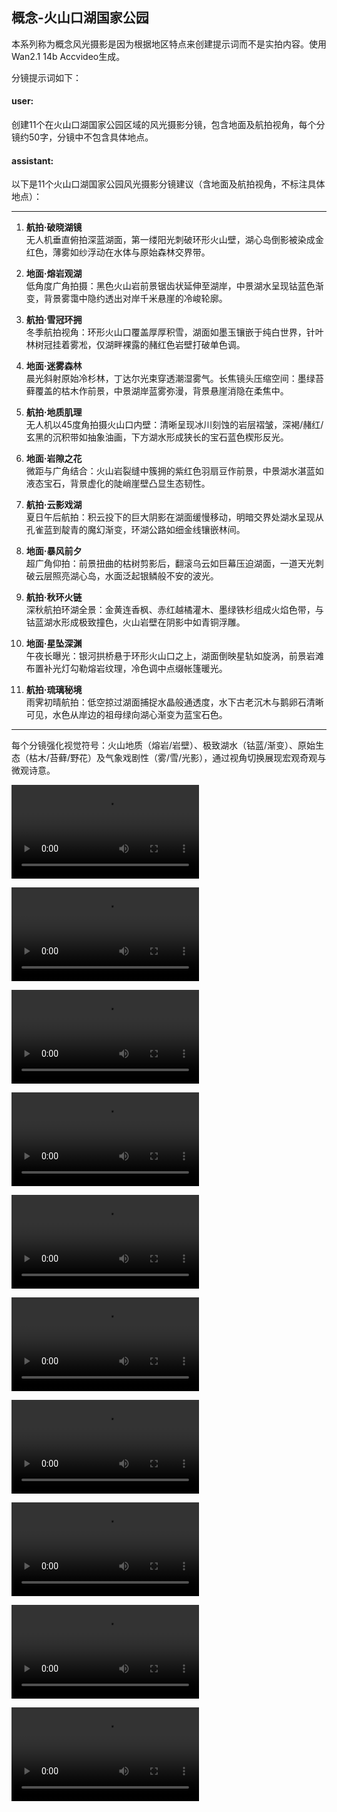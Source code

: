 ## 概念-火山口湖国家公园

本系列称为概念风光摄影是因为根据地区特点来创建提示词而不是实拍内容。使用Wan2.1 14b Accvideo生成。

分镜提示词如下：

#### user:

创建11个在火山口湖国家公园区域的风光摄影分镜，包含地面及航拍视角，每个分镜约50字，分镜中不包含具体地点。

#### assistant:

以下是11个火山口湖国家公园风光摄影分镜建议（含地面及航拍视角，不标注具体地点）：

---

1. **航拍·破晓湖镜**  
无人机垂直俯拍深蓝湖面，第一缕阳光刺破环形火山壁，湖心岛倒影被染成金红色，薄雾如纱浮动在水体与原始森林交界带。

2. **地面·熔岩观湖**  
低角度广角拍摄：黑色火山岩前景锯齿状延伸至湖岸，中景湖水呈现钴蓝色渐变，背景雾霭中隐约透出对岸千米悬崖的冷峻轮廓。

3. **航拍·雪冠环拥**  
冬季航拍视角：环形火山口覆盖厚厚积雪，湖面如墨玉镶嵌于纯白世界，针叶林树冠挂着雾凇，仅湖畔裸露的赭红色岩壁打破单色调。

4. **地面·迷雾森林**  
晨光斜射原始冷杉林，丁达尔光束穿透潮湿雾气。长焦镜头压缩空间：墨绿苔藓覆盖的枯木作前景，中景湖岸蓝雾弥漫，背景悬崖消隐在柔焦中。

5. **航拍·地质肌理**  
无人机以45度角拍摄火山口内壁：清晰呈现冰川刻蚀的岩层褶皱，深褐/赭红/玄黑的沉积带如抽象油画，下方湖水形成狭长的宝石蓝色楔形反光。

6. **地面·岩隙之花**  
微距与广角结合：火山岩裂缝中簇拥的紫红色羽扇豆作前景，中景湖水湛蓝如液态宝石，背景虚化的陡峭崖壁凸显生态韧性。

7. **航拍·云影戏湖**  
夏日午后航拍：积云投下的巨大阴影在湖面缓慢移动，明暗交界处湖水呈现从孔雀蓝到靛青的魔幻渐变，环湖公路如细金线镶嵌林间。

8. **地面·暴风前夕**  
超广角仰拍：前景扭曲的枯树剪影后，翻滚乌云如巨幕压迫湖面，一道天光刺破云层照亮湖心岛，水面泛起银鳞般不安的波光。

9. **航拍·秋环火链**  
深秋航拍环湖全景：金黄连香枫、赤红越橘灌木、墨绿铁杉组成火焰色带，与钴蓝湖水形成极致撞色，火山岩壁在阴影中如青铜浮雕。

10. **地面·星坠深渊**  
午夜长曝光：银河拱桥悬于环形火山口之上，湖面倒映星轨如旋涡，前景岩滩布置补光灯勾勒熔岩纹理，冷色调中点缀帐篷暖光。

11. **航拍·琉璃秘境**  
雨霁初晴航拍：低空掠过湖面捕捉水晶般通透度，水下古老沉木与鹅卵石清晰可见，水色从岸边的祖母绿向湖心渐变为蓝宝石色。

---

每个分镜强化视觉符号：火山地质（熔岩/岩壁）、极致湖水（钴蓝/渐变）、原始生态（枯木/苔藓/野花）及气象戏剧性（雾/雪/光影），通过视角切换展现宏观奇观与微观诗意。

<video src="https://github.com/Willian7004/media-blog/blob/main/files/202506/2025062102/Wan2.1_00024.mp4?raw=true" controls style="max-width: 100%;"></video>

<video src="https://github.com/Willian7004/media-blog/blob/main/files/202506/2025062102/Wan2.1_00026.mp4?raw=true" controls style="max-width: 100%;"></video>

<video src="https://github.com/Willian7004/media-blog/blob/main/files/202506/2025062102/Wan2.1_00028.mp4?raw=true" controls style="max-width: 100%;"></video>

<video src="https://github.com/Willian7004/media-blog/blob/main/files/202506/2025062102/Wan2.1_00031.mp4?raw=true" controls style="max-width: 100%;"></video>

<video src="https://github.com/Willian7004/media-blog/blob/main/files/202506/2025062102/Wan2.1_00033.mp4?raw=true" controls style="max-width: 100%;"></video>

<video src="https://github.com/Willian7004/media-blog/blob/main/files/202506/2025062102/Wan2.1_00036.mp4?raw=true" controls style="max-width: 100%;"></video>

<video src="https://github.com/Willian7004/media-blog/blob/main/files/202506/2025062102/Wan2.1_00038.mp4?raw=true" controls style="max-width: 100%;"></video>

<video src="https://github.com/Willian7004/media-blog/blob/main/files/202506/2025062102/Wan2.1_00040.mp4?raw=true" controls style="max-width: 100%;"></video>

<video src="https://github.com/Willian7004/media-blog/blob/main/files/202506/2025062102/Wan2.1_00041.mp4?raw=true" controls style="max-width: 100%;"></video>

<video src="https://github.com/Willian7004/media-blog/blob/main/files/202506/2025062102/Wan2.1_00044.mp4?raw=true" controls style="max-width: 100%;"></video>